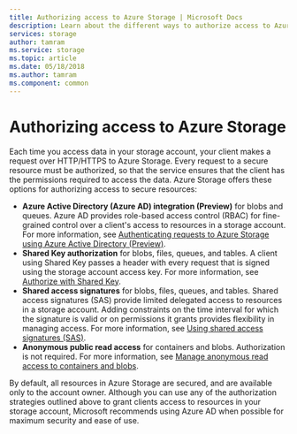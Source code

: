 ```yaml
---
title: Authorizing access to Azure Storage | Microsoft Docs
description: Learn about the different ways to authorize access to Azure Storage, including Azure Active Directory, Shared Key authentication, or shared access signatures.
services: storage
author: tamram
ms.service: storage
ms.topic: article
ms.date: 05/18/2018
ms.author: tamram
ms.component: common
---
```


# Authorizing access to Azure Storage

Each time you access data in your storage account, your client makes a request over HTTP/HTTPS to Azure Storage. Every request to a secure resource must be authorized, so that the service ensures that the client has the permissions required to access the data. Azure Storage offers these options for authorizing access to secure resources:

- **Azure Active Directory (Azure AD) integration (Preview)** for blobs and queues. Azure AD provides role-based access control (RBAC) for fine-grained control over a client's access to resources in a storage account. For more information, see [Authenticating requests to Azure Storage using Azure Active Directory (Preview)](storage-auth-aad.md).
- **Shared Key authorization** for blobs, files, queues, and tables. A client using Shared Key passes a header with every request that is signed using the storage account access key. For more information, see [Authorize with Shared Key](https://docs.microsoft.com/rest/api/storageservices/authenticate-with-shared-key/).
- **Shared access signatures** for blobs, files, queues, and tables. Shared access signatures (SAS) provide limited delegated access to resources in a storage account. Adding constraints on the time interval for which the signature is valid or on permissions it grants provides flexibility in managing access. For more information, see [Using shared access signatures (SAS)](storage-dotnet-shared-access-signature-part-1.md).
- **Anonymous public read access** for containers and blobs. Authorization is not required. For more information, see [Manage anonymous read access to containers and blobs](../blobs/storage-manage-access-to-resources.md).  

By default, all resources in Azure Storage are secured, and are available only to the account owner. Although you can use any of the authorization strategies outlined above to grant clients access to resources in your storage account, Microsoft recommends using Azure AD when possible for maximum security and ease of use. 



